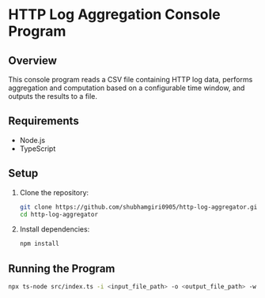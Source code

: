 # HTTP Log Aggregation Console Program

## Overview
This console program reads a CSV file containing HTTP log data, performs aggregation and computation based on a configurable time window, and outputs the results to a file.

## Requirements
- Node.js
- TypeScript

## Setup
1. Clone the repository:
    ```bash
   git clone https://github.com/shubhamgiri0905/http-log-aggregator.git
   cd http-log-aggregator

2. Install dependencies:
    ```sh
    npm install
    ```

## Running the Program
```sh
npx ts-node src/index.ts -i <input_file_path> -o <output_file_path> -w <window_size_in_minutes>
